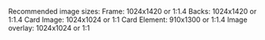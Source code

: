 Recommended image sizes:
Frame: 1024x1420 or 1:1.4
Backs: 1024x1420 or 1:1.4
Card Image: 1024x1024 or 1:1
Card Element: 910x1300 or 1:1.4
Image overlay: 1024x1024 or 1:1